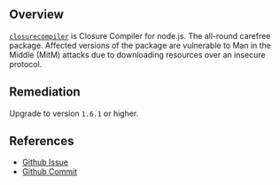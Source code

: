 ## Overview
[`closurecompiler`](https://www.npmjs.com/package/closurecompiler) is Closure Compiler for node.js. The all-round carefree package.
Affected versions of the package are vulnerable to Man in the Middle (MitM) attacks due to downloading resources over an insecure protocol.

## Remediation
Upgrade to version `1.6.1` or higher.

## References
- [Github Issue](https://github.com/dcodeIO/ClosureCompiler.js/pull/49)
- [Github Commit](https://github.com/dcodeIO/ClosureCompiler.js/commit/c01efe9d86dc8d07e14c5a6ba1586244ce53a698)
